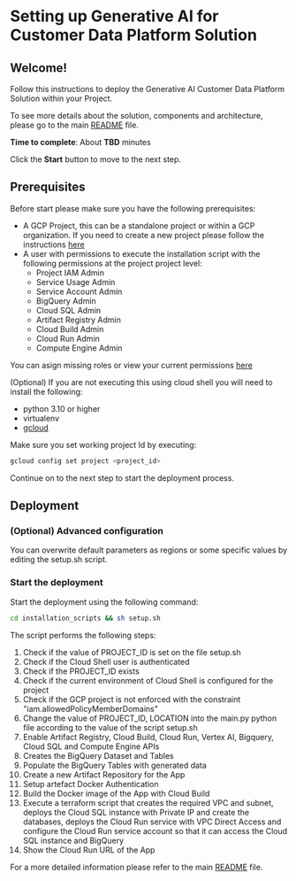 # Setting up Generative AI for Customer Data Platform Solution

## Welcome!
Follow this instructions to deploy the Generative AI Customer Data Platform Solution within your Project.

To see more details about the solution, components and architecture, please go to the main [README](https://github.com/fabloc/genai-powered-cdp/blob/main/README.md) file.

**Time to complete**: About **TBD** minutes

Click the **Start** button to move to the next step.

## Prerequisites
Before start please make sure you have the following prerequisites:
- A GCP Project, this can be a standalone project or within a GCP organization. If you need to create a new project please follow the instructions [here](https://cloud.google.com/resource-manager/docs/creating-managing-projects)
- A user with permissions to execute the installation script with the following permissions at the project project level:
  - Project IAM Admin
  - Service Usage Admin
  - Service Account Admin
  - BigQuery Admin
  - Cloud SQL Admin
  - Artifact Registry Admin
  - Cloud Build Admin
  - Cloud Run Admin
  - Compute Engine Admin

You can asign missing roles or view your current permissions [here](https://console.cloud.google.com/iam-admin/iam)

(Optional) If you are not executing this using cloud shell you will need to install the following:
- python 3.10 or higher
- virtualenv
- [gcloud](https://cloud.google.com/sdk/docs/install)

Make sure you set working project Id by executing: 
```bash
gcloud config set project <project_id>
```
Continue on to the next step to start the deployment process.

## Deployment

### (Optional) Advanced configuration
You can overwrite default parameters as regions or some specific values by editing the <walkthrough-editor-open-file
    filePath="cloud-shell-tutorials/tutorial.md">
    setup.sh
</walkthrough-editor-open-file> script.

### Start the deployment
Start the deployment using the following command:
```bash
cd installation_scripts && sh setup.sh
```

The script performs the following steps:
1. Check if the value of PROJECT_ID is set on the file setup.sh
2. Check if the Cloud Shell user is authenticated
3. Check if the PROJECT_ID exists
4. Check if the current environment of Cloud Shell is configured for the project
5. Check if the GCP project is not enforced with the constraint "iam.allowedPolicyMemberDomains"
6. Change the value of PROJECT_ID, LOCATION into the main.py python file according to the value of the script setup.sh
7. Enable Artifact Registry, Cloud Build, Cloud Run, Vertex AI, Bigquery, Cloud SQL and Compute Engine APIs
8. Creates the BigQuery Dataset and Tables
9. Populate the BigQuery Tables with generated data
10. Create a new Artifact Repository for the App
11. Setup artefact Docker Authentication
12. Build the Docker image of the App with Cloud Build
13. Execute a terraform script that creates the required VPC and subnet, deploys the Cloud SQL instance with Private IP and create the databases, deploys the Cloud Run service with VPC Direct Access and configure the Cloud Run service account so that it can access the Cloud SQL instance and BigQuery
14. Show the Cloud Run URL of the App


For a more detailed information please refer to the main [README](https://github.com/fabloc/genai-powered-cdp/blob/main/README.md) file.